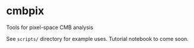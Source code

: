 # cmbpix
Tools for pixel-space CMB analysis

See `scripts/` directory for example uses. Tutorial notebook to come soon.